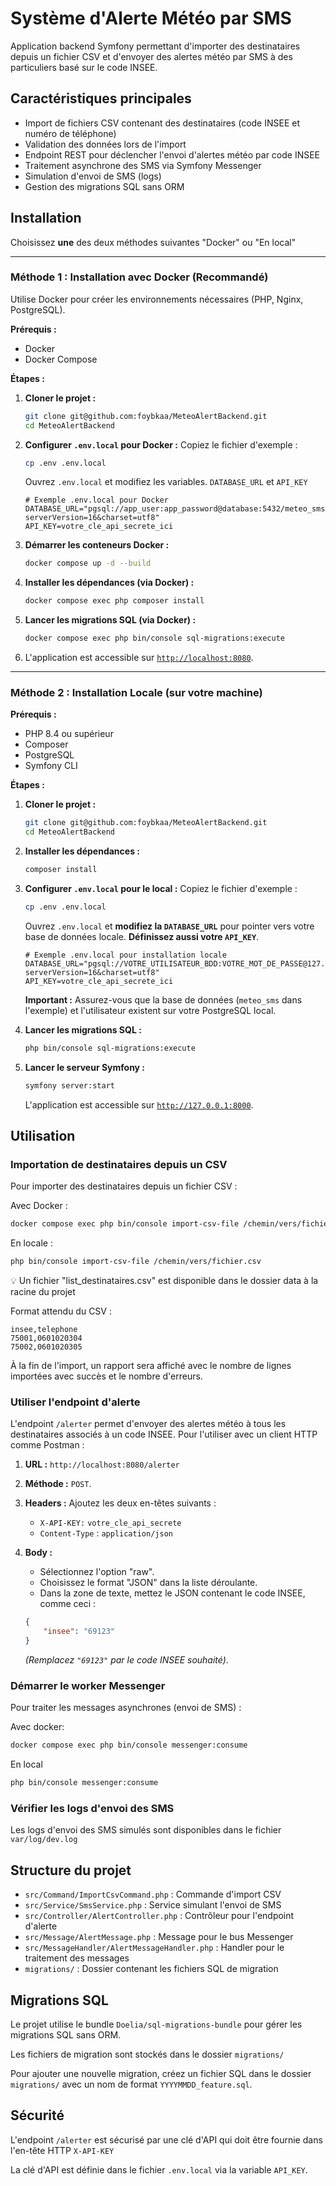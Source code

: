 # Système d'Alerte Météo par SMS

Application backend Symfony permettant d'importer des destinataires depuis un fichier CSV et d'envoyer des alertes météo par SMS à des particuliers basé sur le code INSEE.

## Caractéristiques principales

- Import de fichiers CSV contenant des destinataires (code INSEE et numéro de téléphone)
- Validation des données lors de l'import
- Endpoint REST pour déclencher l'envoi d'alertes météo par code INSEE
- Traitement asynchrone des SMS via Symfony Messenger
- Simulation d'envoi de SMS (logs)
- Gestion des migrations SQL sans ORM

## Installation

Choisissez **une** des deux méthodes suivantes "Docker" ou "En local"

---

### Méthode 1 : Installation avec Docker (Recommandé)

Utilise Docker pour créer les environnements nécessaires (PHP, Nginx, PostgreSQL).

**Prérequis :**
- Docker
- Docker Compose

**Étapes :**

1.  **Cloner le projet :**
    ```bash
    git clone git@github.com:foybkaa/MeteoAlertBackend.git
    cd MeteoAlertBackend
    ```

2.  **Configurer `.env.local` pour Docker :**
    Copiez le fichier d'exemple :
    ```bash
    cp .env .env.local
    ```
    Ouvrez `.env.local` et modifiez les variables.  `DATABASE_URL`  et `API_KEY`
    ```dotenv
    # Exemple .env.local pour Docker
    DATABASE_URL="pgsql://app_user:app_password@database:5432/meteo_sms?serverVersion=16&charset=utf8"
    API_KEY=votre_cle_api_secrete_ici
    ```

3.  **Démarrer les conteneurs Docker :**
    ```bash
    docker compose up -d --build
    ```

4.  **Installer les dépendances (via Docker) :**
    ```bash
    docker compose exec php composer install
    ```

5.  **Lancer les migrations SQL (via Docker) :**
    ```bash
    docker compose exec php bin/console sql-migrations:execute
    ```

6.  L'application est accessible sur [`http://localhost:8080`](http://localhost:8080).

---

### Méthode 2 : Installation Locale (sur votre machine)


**Prérequis :**
- PHP 8.4 ou supérieur
- Composer
- PostgreSQL
- Symfony CLI

**Étapes :**

1.  **Cloner le projet :**
    ```bash
    git clone git@github.com:foybkaa/MeteoAlertBackend.git
    cd MeteoAlertBackend
    ```

2.  **Installer les dépendances :**
    ```bash
    composer install
    ```

3.  **Configurer `.env.local` pour le local :**
    Copiez le fichier d'exemple :
    ```bash
    cp .env .env.local
    ```
    Ouvrez `.env.local` et **modifiez la `DATABASE_URL`** pour pointer vers votre base de données locale. **Définissez aussi votre `API_KEY`**.
    ```dotenv
    # Exemple .env.local pour installation locale
    DATABASE_URL="pgsql://VOTRE_UTILISATEUR_BDD:VOTRE_MOT_DE_PASSE@127.0.0.1:5432/meteo_sms?serverVersion=16&charset=utf8"
    API_KEY=votre_cle_api_secrete_ici
    ```
    **Important :** Assurez-vous que la base de données (`meteo_sms` dans l'exemple) et l'utilisateur existent sur votre PostgreSQL local.

4.  **Lancer les migrations SQL :**
    ```bash
    php bin/console sql-migrations:execute
    ```

5.  **Lancer le serveur Symfony :**
    ```bash
    symfony server:start
    ```
    L'application est accessible sur [`http://127.0.0.1:8000`](http://127.0.0.1:8000).

## Utilisation

### Importation de destinataires depuis un CSV

Pour importer des destinataires depuis un fichier CSV :

Avec Docker :
```bash
docker compose exec php bin/console import-csv-file /chemin/vers/fichier.csv
```

En locale :

```bash
php bin/console import-csv-file /chemin/vers/fichier.csv
```

💡 Un fichier "list_destinataires.csv" est disponible dans le dossier data à la racine du projet

Format attendu du CSV :
```
insee,telephone
75001,0601020304
75002,0601020305
```

À la fin de l'import, un rapport sera affiché avec le nombre de lignes importées avec succès et le nombre d'erreurs.

### Utiliser l'endpoint d'alerte

L'endpoint `/alerter` permet d'envoyer des alertes météo à tous les destinataires associés à un code INSEE. Pour l'utiliser avec un client HTTP comme Postman :

1.  **URL :** `http://localhost:8080/alerter`

2.  **Méthode :** `POST`.

3.  **Headers :** Ajoutez les deux en-têtes suivants :
    *   `X-API-KEY:` `votre_cle_api_secrete`
    *   `Content-Type` : `application/json` 

4.  **Body :**
    *   Sélectionnez l'option "raw".
    *   Choisissez le format "JSON" dans la liste déroulante.
    *   Dans la zone de texte, mettez le JSON contenant le code INSEE, comme ceci :

    ```json
    {
        "insee": "69123" 
    }
    ```
    *(Remplacez `"69123"` par le code INSEE souhaité)*.

### Démarrer le worker Messenger

Pour traiter les messages asynchrones (envoi de SMS) :

Avec docker:
```bash
docker compose exec php bin/console messenger:consume
```
En local
```bash
php bin/console messenger:consume
```

### Vérifier les logs d'envoi des SMS

Les logs d'envoi des SMS simulés sont disponibles dans le fichier `var/log/dev.log`

## Structure du projet

- `src/Command/ImportCsvCommand.php` : Commande d'import CSV
- `src/Service/SmsService.php` : Service simulant l'envoi de SMS
- `src/Controller/AlertController.php` : Contrôleur pour l'endpoint d'alerte
- `src/Message/AlertMessage.php` : Message pour le bus Messenger
- `src/MessageHandler/AlertMessageHandler.php` : Handler pour le traitement des messages
- `migrations/` : Dossier contenant les fichiers SQL de migration

## Migrations SQL

Le projet utilise le bundle `Doelia/sql-migrations-bundle` pour gérer les migrations SQL sans ORM.

Les fichiers de migration sont stockés dans le dossier `migrations/` 

Pour ajouter une nouvelle migration, créez un fichier SQL dans le dossier `migrations/` avec un nom de format `YYYYMMDD_feature.sql`.

## Sécurité

L'endpoint `/alerter` est sécurisé par une clé d'API qui doit être fournie dans l'en-tête HTTP `X-API-KEY`

La clé d'API est définie dans le fichier `.env.local` via la variable `API_KEY`.
